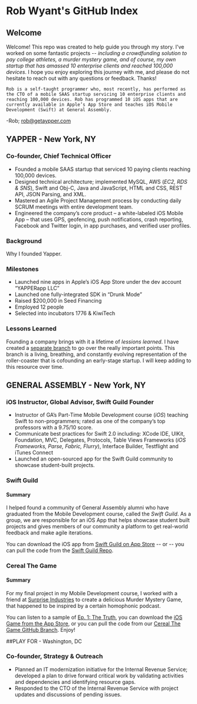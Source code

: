 # Rob Wyant's GitHub Index
## Welcome
Welcome! This repo was created to help guide you through my story. I've worked on some fantastic projects -- _including a crowdfunding solution to pay college athletes, a murder mystery game, and of course, my own startup that has amassed 10 enterprise clients and reached 100,000 devices_. I hope you enjoy exploring this journey with me, and please do not hesitate to reach out with any questions or feedback. Thanks!

```Rob is a self-taught programmer who, most recently, has performed as the CTO of a mobile SAAS startup servicing 10 enterprise clients and reaching 100,000 devices. Rob has programmed 10 iOS apps that are currently available in Apple’s App Store and teaches iOS Mobile Development (Swift) at General Assembly.```

-Rob; [rob@getaypper.com](mailto:rob@getyapper.com)


## YAPPER - New York, NY
### Co-founder, Chief Technical Officer
- Founded a mobile SAAS startup that serviced 10 paying clients reaching 100,000 devices.
- Designed technical architecture; implemented MySQL, AWS (_EC2, RDS & SNS_), Swift and Obj-C, Java and JavaScript, HTML and CSS, REST API, JSON Parsing, and XML. 
- Mastered an Agile Project Management process by conducting daily SCRUM meetings with entire development team. 
- Engineered the company’s core product – a white-labeled iOS Mobile App – that uses GPS, geofencing, push notifications, crash reporting, Facebook and Twitter login, in app purchases, and verified user profiles. 

### Background
Why I founded Yapper.
### Milestones
- Launched nine apps in Apple’s iOS App Store under the dev account “YAPPERapp LLC” 
- Launched one fully-integrated SDK in “Drunk Mode”
- Raised $200,000 in Seed Financing
- Employed 12 people
- Selected into incubators 1776 & KiwiTech
### Lessons Learned
Founding a company brings with it a lifetime of _lessions learned_. I have created a [separate branch](https://github.com/rwyant/index/tree/master/Yapper) to go over the really important points. This branch is a living, breathing, and constantly evolving representation of the roller-coaster that is cofounding an early-stage startup. I will keep adding to this resource over time. 

## GENERAL ASSEMBLY	- New York, NY
### iOS Instructor, Global Advisor, Swift Guild Founder
- Instructor of GA’s Part-Time Mobile Development course (_iOS_) teaching Swift to non-programmers; rated as one of the company’s top professors with a 9.75/10 score. 
- Communicate best practices for Swift 2.0 including: XCode IDE, UIKit, Foundation, MVC, Delegates, Protocols, Table Views Frameworks (_iOS Frameworks, Parse, Fabric, Flurry_), Interface Builder, Testflight and iTunes Connect
- Launched an open-sourced app for the Swift Guild community to showcase student-built projects.

### Swift Guild
#### Summary
I helped found a community of General Assembly alumni who have graduated from the Mobile Development course, called the _Swift Guild_. As a group, we are responsible for an iOS App that helps showcase student built projects and gives members of our community a platform to get real-world feedback and make agile iterations. 

You can download the iOS app from [Swift Guild on App Store](https://itunes.apple.com/us/app/swift-guild/id1033229400?mt=8) -- or -- you can pull the code from the [Swift Guild Repo](https://github.com/rwyant/SwiftGuild).

### Cereal The Game
#### Summary
For my final project in my Mobile Development course, I worked with a friend at [Surprise Industries](http://surpriseindustries.com) to create a delicious Murder Mystery Game, that happened to be inspired by a certain homophonic podcast. 

You can listen to a sample of [Ep. 1: The Truth](http://insideyapper.com/CerealSample/Sample1.mp3), you can download the [iOS Game from the App Store](https://itunes.apple.com/us/app/cereal-the-game/id981244698?mt=8), or you can pull the code from our [Cereal The Game GitHub Branch](https://github.com/rwyant/index/tree/master/Cereal%20The%20Game). Enjoy!

##PLAY FOR - Washington, DC
### Co-founder, Strategy & Outreach
- Planned an IT modernization initiative for the Internal Revenue Service; developed a plan to drive forward critical work by validating activities and dependencies and identifying resource gaps.
- Responded to the CTO of the Internal Revenue Service with project updates and discussions of pending issues. 

